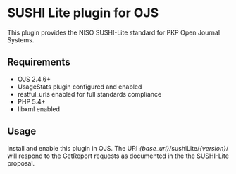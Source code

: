 # SUSHI Lite plugin for OJS

This plugin provides the NISO SUSHI-Lite standard for PKP Open Journal Systems.

## Requirements

* OJS 2.4.6+ 
 * UsageStats plugin configured and enabled
 * restful_urls enabled for full standards compliance
* PHP 5.4+
 * libxml enabled

## Usage

Install and enable this plugin in OJS.  The URI *{base_url}*/sushiLite/*{version}*/ will respond to the GetReport requests as documented in the the SUSHI-Lite proposal.
